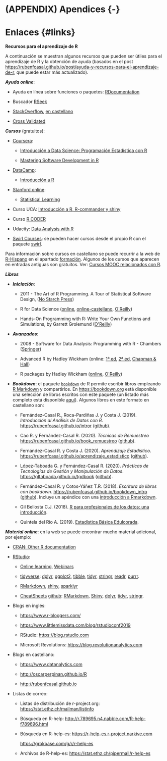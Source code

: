 # (APPENDIX) Apendices {-} 

# Enlaces {#links}


**Recursos para el aprendizaje de R** 

A continuación se muestran algunos recursos que pueden ser útiles para el aprendizaje de R y la obtención de ayuda
(basados en el post <https://rubenfcasal.github.io/post/ayuda-y-recursos-para-el-aprendizaje-de-r>,
que puede estar más actualizado).


***Ayuda online***:

- Ayuda en línea sobre funciones o paquetes: [RDocumentation](https://www.rdocumentation.org/)

- Buscador [RSeek](http://rseek.org/)

- [StackOverflow](http://stackoverflow.com/questions/tagged/r), [en castellano](https://es.stackoverflow.com/questions/tagged/r)

- [Cross Validated](https://stats.stackexchange.com)


***Cursos*** (gratuitos):
   
- [Coursera](https://www.coursera.org/):

    - [Introducción a Data Science: Programación Estadística con  R](https://www.coursera.org/learn/intro-data-science-programacion-estadistica-r)

    - [Mastering Software Development in R](https://www.coursera.org/specializations/r)

<!-- -->

- [DataCamp](https://www.datacamp.com/courses):

    - [Introducción a R](https://www.datacamp.com/courses/introduccion-a-r/)
  
<!-- -->
  
- [Stanford online](http://online.stanford.edu/courses):

    - [Statistical Learning](http://online.stanford.edu/course/statistical-learning)
  
<!-- -->

- Curso UCA: [Introducción a R, R-commander y shiny](http://knuth.uca.es/moodle/course/view.php?id=51)

<!-- -->

- Curso [R CODER](https://r-coder.com/curso-r)

<!-- -->

- Udacity: [Data Analysis with R](https://eu.udacity.com/course/data-analysis-with-r--ud651)

<!-- -->

- [Swirl Courses](https://swirlstats.com/scn/title.html):
  se pueden hacer cursos desde el propio R con el paquete
  [swirl](https://swirlstats.com).

<!-- 
Preparar curso con el paquete swirl?
-->

Para información sobre cursos en castellano se puede recurrir a la web de [R-Hispano](http://r-es.org/) en el apartado [formación](http://r-es.org/category/formacion). Algunos de los cursos que aparecen en entradas antiguas son gratuitos. 
Ver: [Cursos MOOC relacionados con R](http://r-es.org/2016/02/12/cursos-masivos-y-otra-formacion-on-line-sobre-r/).


***Libros***

* ***Iniciación***:
    
    - 2011 - The Art of R Programming. A Tour of Statistical Software Design, 
      ([No Starch Press](https://www.nostarch.com/artofr.htm))
    
    - R for Data Science
      ([online](http://r4ds.had.co.nz), [online-castellano](https://es.r4ds.hadley.nz), 
      [O'Reilly](http://shop.oreilly.com/product/0636920034407.do))
    
    - Hands-On Programming with R: Write Your Own Functions and Simulations, 
      by Garrett Grolemund 
      ([O'Reilly](http://shop.oreilly.com/product/0636920028574.do))
    
* ***Avanzados***:
    
    - 2008 - Software for Data Analysis: Programming with R - Chambers
      ([Springer](http://www.springer.com/la/book/9780387759357))
    
    - Advanced R by Hadley Wickham
      (online: [1ª ed](http://adv-r.had.co.nz/), 
      [2ª ed](https://adv-r.hadley.nz/), 
      [Chapman & Hall](https://www.amazon.com/dp/1466586966))
    
    - R packages by Hadley Wickham
      ([online](http://r-pkgs.had.co.nz/),
      [O'Reilly](http://shop.oreilly.com/product/0636920034421.do))

* ***Bookdown***:
  el paquete [`bookdown`](https://bookdown.org) de R permite escribir libros empleando 
  [R Markdown](http://rmarkdown.rstudio.com) y compartirlos. 
  En https://bookdown.org está disponible una selección de libros escritos con este paquete 
  (un listado más completo está disponible [aquí](https://bookdown.org/home/archive/)).
  Algunos libros en este formato en castellano son:

    - Fernández-Casal R., Roca-Pardiñas J. y Costa J. (2019). *Introducción al Análisis de Datos con R*. <https://rubenfcasal.github.io/intror> ([github](https://github.com/rubenfcasal/intror)).
    
    <!-- 
    - Fernández-Casal R. y Cao R. (2020). *Simulación Estadística*. <https://rubenfcasal.github.io/simbook> ([github](https://github.com/rubenfcasal/simbook)). 
    -->
    - Cao R. y Fernández-Casal R. (2020). *Técnicas de Remuestreo* <https://rubenfcasal.github.io/book_remuestreo> ([github](https://github.com/rubenfcasal/book_remuestreo)).
    
    - Fernández-Casal R. y Costa J. (2020). *Aprendizaje Estadístico*. <https://rubenfcasal.github.io/aprendizaje_estadistico> ([github](https://github.com/rubenfcasal/aprendizaje_estadistico)).
    
    - López-Taboada G. y Fernández-Casal R. (2020). *Prácticas de Tecnologías de Gestión y Manipulación de Datos*. <https://gltaboada.github.io/tgdbook> ([github](https://github.com/gltaboada/tgdbook)).

    - Fernández-Casal R. y Cotos-Yáñez T.R. (2018). *Escritura de libros con bookdown*. <https://rubenfcasal.github.io/bookdown_intro> ([github](https://github.com/rubenfcasal/bookdown_intro)).
    Incluye un apéndice con una [introducción a Rmarkdown](https://rubenfcasal.github.io/bookdown_intro/rmarkdown.html). 

    - Gil Bellosta C.J. (2018). [R para profesionales de los datos: una introducción](https://www.datanalytics.com/libro_r/index.html).
    
    - Quintela del Rio A. (2019). [Estadística Básica Edulcorada](https://bookdown.org/aquintela/EBE).


***Material online***:
en la web se puede encontrar mucho material adicional, por ejemplo:

- [CRAN: Other R documentation](https://www.r-project.org/other-docs.html)

- [RStudio](https://www.rstudio.com): 

    - [Online learning](https://www.rstudio.com/online-learning), 
      [Webinars](https://resources.rstudio.com/webinars)
      
    - [tidyverse](https://www.tidyverse.org):
      [dplyr](https://dplyr.tidyverse.org),
      [ggplot2](https://ggplot2.tidyverse.org),
      [tibble](https://tibble.tidyverse.org),
      [tidyr](https://tidyr.tidyverse.org),
      [stringr](https://stringr.tidyverse.org),
      [readr](https://readr.tidyverse.org),
      [purrr](https://purrr.tidyverse.org).
      
    - [RMarkdown](https://rmarkdown.rstudio.com), [shiny](http://shiny.rstudio.com), [sparklyr](https://spark.rstudio.com)

    - [CheatSheets](https://resources.rstudio.com/rstudio-cheatsheets) [github](https://github.com/rstudio/cheatsheets):
      [RMarkdown](https://github.com/rstudio/cheatsheets/raw/master/rmarkdown-2.0.pdf),
      [Shiny](https://github.com/rstudio/cheatsheets/raw/master/shiny.pdf),
      [dplyr](https://github.com/rstudio/cheatsheets/raw/master/data-transformation.pdf),
      [tidyr](https://github.com/rstudio/cheatsheets/raw/master/data-import.pdf),
      [stringr](https://github.com/rstudio/cheatsheets/raw/master/stringr-cheat-sheet.pdf).
      
      
- Blogs en inglés:

    - https://www.r-bloggers.com/

    - https://www.littlemissdata.com/blog/rstudioconf2019 
    
    - RStudio: https://blog.rstudio.com
    
    - Microsoft Revolutions: https://blog.revolutionanalytics.com


- Blogs en castellano:

    -  https://www.datanalytics.com
    
    -  http://oscarperpinan.github.io/R
  
    -  http://rubenfcasal.github.io
   
   
- Listas de correo:

    - Listas de distribución de r-project.org: https://stat.ethz.ch/mailman/listinfo
    
    - Búsqueda en R-help:  http://r.789695.n4.nabble.com/R-help-f789696.html
    
    - Búsqueda en R-help-es: https://r-help-es.r-project.narkive.com
      
        https://grokbase.com/g/r/r-help-es

    - Archivos de R-help-es: https://stat.ethz.ch/pipermail/r-help-es


